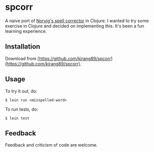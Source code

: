 # spcorr

A naive port of [Norvig's spell corrector](http://norvig.com/spell-correct.html)
in Clojure. I wanted to try some exercise in Clojure and decided on implementing
this. It's been a fun learning experience.

## Installation

Download from [https://github.com/kirang89/spcorr](https://github.com/kirang89/spcorr).

## Usage

To try it out, do:

    $ lein run <misspelled-word>

To run tests, do:

    $ lein test

## Feedback

Feedback and criticism of code are welcome.
